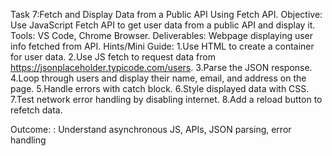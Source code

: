 Task 7:Fetch and Display Data from a Public API Using Fetch API.
 Objective: Use JavaScript Fetch API to get user data from a public API and display it.
 Tools: VS Code, Chrome Browser.
 Deliverables:  Webpage displaying user info fetched from API.
 Hints/Mini Guide:
 1.Use HTML to create a container for user data.
 2.Use JS fetch to request data from https://jsonplaceholder.typicode.com/users.
 3.Parse the JSON response.
 4.Loop through users and display their name, email, and address on the page.
 5.Handle errors with catch block.
 6.Style displayed data with CSS.
 7.Test network error handling by disabling internet.
 8.Add a reload button to refetch data.

 Outcome: : Understand asynchronous JS, APIs, JSON parsing, error handling

